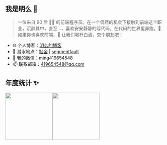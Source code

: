 ## 我是明么 🚀

> 一位来自 90 后 👳‍♂️ 的前端程序员。在一个偶然的机会下接触到前端这个职业，沉醉其中，直至...，喜欢安安静静的写代码，在代码的世界里奔跑。💯 如果你也喜欢前端，🍺 让我们喝杯白酒，交个朋友吧！

- 🌐 个人博客：[明么的博客](https://www.mingme.net/)
- 🏡 潜水地点：[掘金](https://juejin.cn/user/448256473565480) | [segmentfault](https://segmentfault.com/u/mingme)
- 💬 我的微信：ming419654548
- 📫 联系邮箱：419654548@qq.com

## 年度统计 ✨

<p><img align="center" height="150px" src="https://github-readme-stats.vercel.app/api?username=zhangquanming&hide_border=true&show_icons=true&include_all_commits=true&line_height=21&bg_color=0,EC6C6C,FFD479,FFFC79,73FA79&theme=buefy&locale=cn" /><img align="center" height="150px" src="https://github-readme-stats.vercel.app/api/top-langs/?username=zhangquanming&hide_border=true&layout=compact&bg_color=0,73FA79,73FDFF,D783FF&theme=buefy&locale=cn" /></p>

<!-- ## 我的博客 🌱

 - [Vue（v2.6.14）源码解毒（七）：模板编译](https://www.mingme.net/article/detail/6132cecfa8b59d15ea89f4fe)
 - [Vue（v2.6.14）源码解毒（六）：update和patch](https://www.mingme.net/article/detail/612e3904a22e9a1e18a04382)
 - [Vue（v2.6.14）源码解毒（五）：render和VNode](https://www.mingme.net/article/detail/61283a2ea22e9a1e18a04379)
 - [Vue（v2.6.14）源码解毒（四）：更新策略](https://www.mingme.net/article/detail/6123a4ea698e420377b22e84)
 - [Vue（v2.6.14）源码解毒（三）：响应式原理](https://www.mingme.net/article/detail/611f13d4f8e4eb19f2c399f2)
 - [Vue（v2.6.14）源码解毒（二）：初始化和挂载](https://www.mingme.net/article/detail/6118f084f8e4eb19f2c399f0)
 - [Vue（v2.6.14）源码解毒（一）：准备工作](https://www.mingme.net/article/detail/6112651a9f839d4149eab041)
 - [手写一个简易版Vue](https://www.mingme.net/article/detail/60ff652255d83c6fac48ae20)
 - [Vue Router简单版实现](https://www.mingme.net/article/detail/60f566fcaa1a1a5bd0e11eb1)
 - [Vue之组件化理解](https://www.mingme.net/article/detail/607f8c56b0671611a8b6cdfd)
 - [Git常用命令和多账号配置](https://www.mingme.net/article/detail/60715c9db0671611a8b6cdf7)
 - [node+koa2+mongodb搭建RESTful API风格后台](https://www.mingme.net/article/detail/5fc5e9b227ae830533255cae)
 - [Linux 服务器(CentOS)安装配置mongodb+node](https://www.mingme.net/article/detail/5fb7d1283599cc0735510e8e)
 - [Nuxt 开发搭建博客](https://www.mingme.net/article/detail/5facab867ecaea5c663e1939)
 - [Puppeteer](https://www.mingme.net/article/detail/5fa7a2977ecaea5c663e1935)
 - [WebSocket](https://www.mingme.net/article/detail/5fa66abcd5c24b50000f9c66)
 - [模块化-CommonJs、AMD、CMD、ES6](https://www.mingme.net/article/detail/5fa019ad91c89515427be449)
 - [CSS-圣杯布局、双飞翼布局](https://www.mingme.net/article/detail/5f9a982191c89515427be442)
 - [CSS-两列布局](https://www.mingme.net/article/detail/5f87b0df0c04c68bd4f8e672) -->
